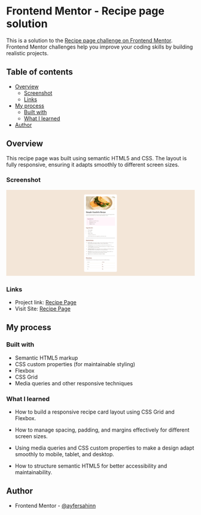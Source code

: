 # Frontend Mentor - Recipe page solution

This is a solution to the [Recipe page challenge on Frontend Mentor](https://www.frontendmentor.io/challenges/recipe-page-KiTsR8QQKm). Frontend Mentor challenges help you improve your coding skills by building realistic projects.

## Table of contents

- [Overview](#overview)
  - [Screenshot](#screenshot)
  - [Links](#links)
- [My process](#my-process)
  - [Built with](#built-with)
  - [What I learned](#what-i-learned)
- [Author](#author)

## Overview

This recipe page was built using semantic HTML5 and CSS. The layout is fully responsive, ensuring it adapts smoothly to different screen sizes.

### Screenshot

![](recipe-page.png)

### Links

- Project link: [Recipe Page](https://github.com/ayfersahinn/frontend-mentor-projects/tree/main/recipe-page)
- Visit Site: [Recipe Page](https://ayfersahinn.github.io/frontend-mentor-projects/recipe-page)

## My process

### Built with

- Semantic HTML5 markup
- CSS custom properties (for maintainable styling)
- Flexbox
- CSS Grid
- Media queries and other responsive techniques

### What I learned

- How to build a responsive recipe card layout using CSS Grid and Flexbox.

- How to manage spacing, padding, and margins effectively for different screen sizes.

- Using media queries and CSS custom properties to make a design adapt smoothly to mobile, tablet, and desktop.

- How to structure semantic HTML5 for better accessibility and maintainability.

## Author

- Frontend Mentor - [@ayfersahinn](https://www.frontendmentor.io/profile/ayfersahinn)
